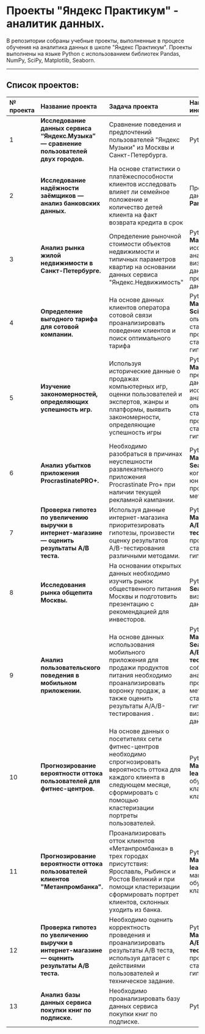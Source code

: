 # Проекты "Яндекс Практикум" - аналитик данных.

В репозитории собраны учебные проекты, выполненные в процесе обучения на аналитика данных в школе "Яндекс Практикум". 
Проекты выполнены на языке Python с использованием библиотек Pandas, NumPy, SciPy, Matplotlib, Seaborn.

---------------
## Список проектов: 
|№ проекта |Название проекта           |Задача проекта           |Навыки и инструменты         |Статус          |
|:---|:--------------------------|:------------------------|:----------------------------|:---------------|
|1|**Исследование данных сервиса “Яндекс.Музыка” — сравнение пользователей двух городов.** |Сравнение поведения и предпочтений пользователей "Яндекс Музыки" из Москвы и Санкт-Петербурга. | Python, **Pandas**      |Завершен  |
|2|**Исследование надёжности заёмщиков — анализ банковских данных.** |На основе статистики о платёжеспособности клиентов исследовать влияет ли семейное положение и количество детей клиента на факт возврата кредита в срок |Предобработка данных, Python, **Pandas**|Завершен  |
|3|**Анализ рынка жилой недвижимости в Санкт-Петербурге.** |Определение рыночной стоимости объектов недвижимости и типичных параметров квартир на основании данных сервиса "Яндекс.Недвижимость"| Python, **Pandas, Matplotlib**, исследовательский анализ данных, визуализация данных, предобработка данных. |Завершен  |
|4| **Определение выгодного тарифа для сотовой компании.**|На основе данных клиентов оператора сотовой связи проанализировать поведение клиентов и поиск оптимального тарифа| Python, **Pandas, Matplotlib, NumPy, SciPy,** описательная статистика, проверка статистических гипотез. |Завершен  |
|5| **Изучение закономерностей, определяющих успешность игр.** |Используя исторические данные о продажах компьютерных игр, оценки пользователей и экспертов, жанры и платформы, выявить закономерности, определяющие успешность игры | Python, **Pandas, Matplotlib, NumPy,** предобработка данных, исследовательский анализ данных, описательная статистика, проверка статистических гипотез. |Завершен  |
|6| **Анализ убытков приложения ProcrastinatePRO+.** |Необходимо разобраться в причинах неуспешности развлекательного приложения Procrastinate Pro+ при наличии текущей рекламной кампании.  | Python, **Pandas, Matplotlib, Seaborn,** когортный анализ, юнит-экономика, продуктовые метрики. |Завершен  |
|7| **Проверка гипотез по увеличению выручки в интернет-магазине — оценить результаты A/B теста.** |Используя данные интернет-магазина приоритезировать гипотезы, произвести оценку результатов A/B-тестирования различными методами.  | Python, **Pandas, Matplotlib, SciPy, A/B-тестирование,** проверка статистических гипотез. |Завершен  |
|8| **Исследования рынка общепита Москвы.** |На основании открытых данных необходимо изучить рынок общественного питания Москвы и подготовить презентацию с рекомендацией для инвесторов.  | Python, **Pandas, Seaborn, Plotly,** визуализация данных. |Завершен  |
|9| **Анализ пользовательского поведения в мобильном приложении.** |На основе данных использования мобильного приложения для продажи продуктов питания необходимо проанализировать воронку продаж, а также оценить результаты A/A/B-тестирования .  | Python, **Pandas, Matplotlib, Seaborn, Plotly, A/B-тестирование,** событийная аналитика, продуктовые метрики, проверка статистических гипотез, визуализация данных.  |Завершен  |
|10| **Прогнозирование вероятности оттока пользователей для фитнес-центров.** |На основе данных о посетителях сети фитнес-центров необходимо спрогнозировать вероятность оттока для каждого клиента в следующем месяце, сформировать с помощью кластеризации портреты пользователей. | Python, **Pandas, Matplotlib, Scikit-learn,** машинное обучение, классификация, кластеризация. |Завершен  |
|11| **Прогнозирование вероятности оттока пользователей клиентов "Метанпромбанка".** |Проанализировать отток клиентов «Метанпромбанка» в трех городах присутствия: Ярославль, Рыбинск и Ростов Великий и при помощи кластеризации сформировать портрет клиентов, склонных уходить из банка. | Python, **Pandas, Matplotlib, Scikit-learn,  Seaborn,** машинное обучение, кластеризация. |Завершен  |
|12| **Проверка гипотез по увеличению выручки в интернет-магазине — оценить результаты A/B теста.** |Необходимо оценить корректность проведения и проанализировать результаты A/B теста, используя датасет с действиями пользователей и техническое задание. | Python, **Pandas, Matplotlib, SciPy, A/B-тестирование,** проверка статистических гипотез. |Завершен  |
|13| **Анализ базы данных сервиса покупки книг по подписке.** |Необходимо проанализировать базу данных сервиса покупки книг по подписке.  | Python, **SQL**. |Завершен  |
